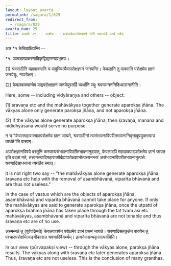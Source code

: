 ```yaml
---
layout: layout_avarta
permalink: /sagara/1/029
redirect_from:
  - /sagara/029
avarta_num: 29
title: आवर्तः २९ -- आक्षेपः -- वाक्यादेवापरोक्षज्ञाने सति श्रवणादि व्यर्थं भवेत्
---
```


अत्र *१ केचिदाक्षिपन्ति -- 

<div class="footnote" markdown="1">
*१. पञ्चदशप्रकरणादिकृद्विद्यारण्यप्रभृतयः।
</div>

(1) श्रवणादीनि महावाक्यानि च समुच्चित्यैवापरोक्षज्ञानं जनयन्ति। 
केवलानि तु वाक्यानि परोक्षमेव ज्ञानं जनयेयुः, नापरोक्षम्। 

(2) केवलवाक्यान्येव यद्यपरोक्षज्ञानं जनयेयुस्तर्हि व्यर्थानि स्युः 
श्रवणमनननिदिध्यासनानीति।

<div class="translation-inline" markdown="1">
Here, some -- including vidyāraṇya and others -- object: 

(1) śravaṇa etc and the mahāvākyas together generate
aparokṣa jñāna. The vākyas alone only generate parokṣa
jñāna, and not aparokṣa jñāna. 

(2) if the vākyas alone generate aparokṣa jñāna, then 
śravaṇa, manana and nididhyāsana would serve no purpose.
</div>

न च "केवलमहावाक्यादपरोक्षमेव ज्ञानं जायते, 
श्रवणादीनां त्वसंभावनाविपरीतभावनानिवृत्तावुपयुक्तत्वान्न व्यर्थते"ति वाच्यम्। 

अपरोक्षज्ञानविषये वस्तुनि कस्याप्यसंभावनाविपरीतभावनानुदयात्, 
केवलादपि महावाक्यादपरोक्षमेव ज्ञानं जायत इति वदतां मते, तत्त्वमस्यादिमहावाक्यैर्ब्रह्मापरोक्षज्ञानोत्पत्त्यनन्तरं असंभावनाविपरीतभावनानुत्पत्तेः श्रवणादिसाधनानां व्यर्थतैव स्यात्। 

<div class="translation-inline" markdown="1">
It is not right two say -- "the mahāvākyas alone generate aparokṣa
jñāna; śravaṇa etc help with the removal of asambhāvanā, viparīta bhāvanā
and are thus not useless."

In the case of vastus which are the objects of aparokṣa jñāna, 
asambhāvanā and viparīta bhāvanā cannot take place for anyone. If only the 
mahāvākyas are said to generate aparokṣa jñāna, once the utpatti of aparokṣa
brahma jñāna has taken place through the tat tvam asi etc mahāvākyas, 
asambhāvanā and viparīta bhāvanā are not tenable and thus śravaṇa etc are
of no use.
</div>

अस्मन्मते तु (पूर्वपक्षिमते) केवलवाक्येन परोक्षमेव ज्ञानं प्रथमं जायते। 
श्रवणादिसहकृतेन वाक्येन तु पश्चादपरोक्षमित्यङ्गीकारान्न श्रवणादिवैयर्थ्यम्। इत्यनेकग्रन्थकृत्तात्पर्यमिति।

<div class="translation-inline" markdown="1">
In our view (pūrvapakṣi view) -- through the vākyas alone, parokṣa jñāna results. 
The vākyas along with śravaṇa etc later generates aparokṣa jñāna. Thus, śravaṇa 
etc are not useless. This is the conclusion of many granthas.
</div>
